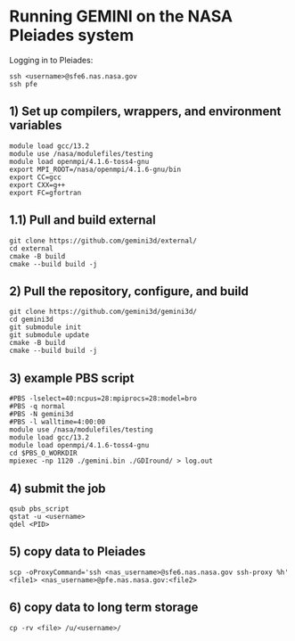 # Running GEMINI on the NASA Pleiades system

Logging in to Pleiades:  

```
ssh <username>@sfe6.nas.nasa.gov
ssh pfe
```


## 1) Set up compilers, wrappers, and environment variables
```
module load gcc/13.2
module use /nasa/modulefiles/testing
module load openmpi/4.1.6-toss4-gnu 
export MPI_ROOT=/nasa/openmpi/4.1.6-gnu/bin
export CC=gcc
export CXX=g++
export FC=gfortran
```

## 1.1) Pull and build external

```
git clone https://github.com/gemini3d/external/
cd external
cmake -B build
cmake --build build -j
```

## 2) Pull the repository, configure, and build

```
git clone https://github.com/gemini3d/gemini3d/
cd gemini3d
git submodule init
git submodule update
cmake -B build
cmake --build build -j
```

## 3) example PBS script

```
#PBS -lselect=40:ncpus=28:mpiprocs=28:model=bro
#PBS -q normal
#PBS -N gemini3d
#PBS -l walltime=4:00:00
module use /nasa/modulefiles/testing
module load gcc/13.2
module load openmpi/4.1.6-toss4-gnu
cd $PBS_O_WORKDIR
mpiexec -np 1120 ./gemini.bin ./GDIround/ > log.out
```

## 4) submit the job

```
qsub pbs_script
qstat -u <username>
qdel <PID>
```

## 5) copy data to Pleiades

```
scp -oProxyCommand='ssh <nas_username>@sfe6.nas.nasa.gov ssh-proxy %h' <file1> <nas_username>@pfe.nas.nasa.gov:<file2>
```

## 6) copy data to long term storage

```
cp -rv <file> /u/<username>/
```

